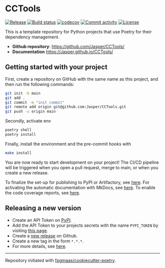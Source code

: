 # CCTools

[![Release](https://img.shields.io/github/v/release/Jasper/CCTools)](https://img.shields.io/github/v/release/Jasper/CCTools)
[![Build status](https://img.shields.io/github/actions/workflow/status/Jasper/CCTools/main.yml?branch=main)](https://github.com/Jasper/CCTools/actions/workflows/main.yml?query=branch%3Amain)
[![codecov](https://codecov.io/gh/Jasper/CCTools/branch/main/graph/badge.svg)](https://codecov.io/gh/Jasper/CCTools)
[![Commit activity](https://img.shields.io/github/commit-activity/m/Jasper/CCTools)](https://img.shields.io/github/commit-activity/m/Jasper/CCTools)
[![License](https://img.shields.io/github/license/Jasper/CCTools)](https://img.shields.io/github/license/Jasper/CCTools)

This is a template repository for Python projects that use Poetry for their dependency management.

- **Github repository**: <https://github.com/Jasper/CCTools/>
- **Documentation** <https://Jasper.github.io/CCTools/>

## Getting started with your project

First, create a repository on GitHub with the same name as this project, and then run the following commands:

```bash
git init -b main
git add .
git commit -m "init commit"
git remote add origin git@github.com:Jasper/CCTools.git
git push -u origin main
```

Secondly, activate env

```bash
poetry shell
poetry install
```

Finally, install the environment and the pre-commit hooks with

```bash
make install
```

You are now ready to start development on your project!
The CI/CD pipeline will be triggered when you open a pull request, merge to main, or when you create a new release.

To finalize the set-up for publishing to PyPI or Artifactory, see [here](https://fpgmaas.github.io/cookiecutter-poetry/features/publishing/#set-up-for-pypi).
For activating the automatic documentation with MkDocs, see [here](https://fpgmaas.github.io/cookiecutter-poetry/features/mkdocs/#enabling-the-documentation-on-github).
To enable the code coverage reports, see [here](https://fpgmaas.github.io/cookiecutter-poetry/features/codecov/).

## Releasing a new version

- Create an API Token on [PyPI](https://pypi.org/).
- Add the API Token to your projects secrets with the name `PYPI_TOKEN` by visiting [this page](https://github.com/Jasper/CCTools/settings/secrets/actions/new).
- Create a [new release](https://github.com/Jasper/CCTools/releases/new) on Github.
- Create a new tag in the form `*.*.*`.
- For more details, see [here](https://fpgmaas.github.io/cookiecutter-poetry/features/cicd/#how-to-trigger-a-release).

---

Repository initiated with [fpgmaas/cookiecutter-poetry](https://github.com/fpgmaas/cookiecutter-poetry).
